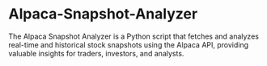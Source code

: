 # Alpaca-Snapshot-Analyzer
The Alpaca Snapshot Analyzer is a Python script that fetches and analyzes real-time and historical stock snapshots using the Alpaca API, providing valuable insights for traders, investors, and analysts.
